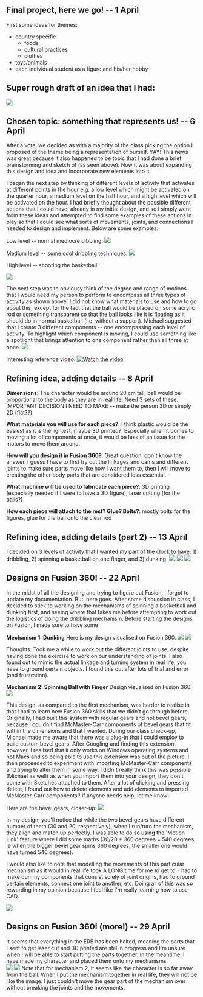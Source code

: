 ## Final project, here we go! -- 1 April

First some ideas for themes:
- country specific 
    - foods
    - cultural practices
    - clothes
- toys/animals
- each individual student as a figure and his/her hobby


## Super rough draft of an idea that I had: 
![](finalprojectidea.JPG) 

## Chosen topic: something that represents us! -- 6 April 
After a vote, we decided as with a majority of the class picking the option I proposed of the theme being a representation of ourself. YAY! This news was great because it also happened to be topic that I had done a brief brainstorming and sketch of (as seen above). Now it was about expanding this design and idea and incorporate new elements into it.  

I began the next step by thinking of different levels of activity that activates at different points in the hour e.g. a low level which might be activated on the quarter hour, a medium level on the half hour, and a high level which will be activated on the hour. I had briefly thought about the possible different actions that I could have, already in my initial design, and so I simply went from these ideas and attempted to find some examples of these actions in play so that I could see what sorts of movements, joints, and connections I needed to design and implement. Below are some examples:

Low level -- normal mediocre dibbling:
![](mechanism2.gif)

Medium level -- some cool dribbling techniques:
![](mechanism3.gif)

High level -- shooting the basketball: 

![](mechanism1.png) 

The next step was to obviousy think of the degree and range of motions that I would need my person to perform to encompass all three types of activity as shown above. I did not know what materials to use and how to go about this, except for the fact that the ball would be placed on some acrylic rod or something transparent so that the ball looks like it is floating as it should do in normal basketball (i.e. without a support). Michael suggested that I create 3 different components -- one encompassing each level of activity. To highlight which component is moving, I could use something like a spotlight that brings attention to one component rather than all three at once. 
![](mechanismjointsmovement.JPG) 

Interesting reference video:
[![Watch the video](https://img.youtube.com/vi/d4KbzL7rLMs/maxresdefault.jpg)](https://youtu.be/d4KbzL7rLMs)


## Refining idea, adding details -- 8 April
**Dimensions**: The character would be around 20 cm tall, ball would be proportional to the body as they are in real life. Need 3 sets of these. IMPORTANT DECISION I NEED TO MAKE -- make the person 3D or simply 2D (flat??) 

**What materials you will use for each piece?**: I think plastic would be the easiest as it is the lightest, maybe 3D printed?. Especially when it comes to moving a lot of components at once, it would be less of an issue for the motors to move them around.    

**How will you design it in Fusion 360?**: Great question, don't know the answer. I guess I have to first try out the linkages and cams and different joints to make sure parts move like how I want them to, then I will move to creating the other body parts that are considered less essential.  

**What machine will be used to fabricate each piece?**: 3D printing (especially needed if I were to have a 3D figure), laser cutting (for the balls?) 

**How each piece will attach to the rest? Glue? Bolts?**: mostly bolts for the figures, glue for the ball onto the clear rod 

## Refining idea, adding details (part 2) -- 13 April
I decided on 3 levels of activity that I wanted my part of the clock to have: 1) dribbling, 2) spinning a basketball on one finger, and 3) dunking. 
![](activity2.JPG) 
![](activity1.JPG) 
![](activity3.JPG) 

## Designs on Fusion 360! -- 22 April
In the midst of all the designing and trying to figure out Fusion, I forgot to update my documentation. But, here goes. 
After some discussion in class, I decided to stick to working on the mechanisms of spinning a basketball and dunking first, and seeing where that takes me before attempting to work out the logistics of doing the dribbling mechanism. Before starting the designs on Fusion, I made sure to have some 

**Mechanism 1: Dunking**
Here is my design visualised on Fusion 360. 
![](mechanism1_1.png) 
![](mechanism1_2.png)    

Thoughts: Took me a while to work out the different joints to use, despite having done the exercise to work on our understanding of joints. I also found out to mimic the actual linkage and turning system in real life, you have to ground certain objects. I found this out after lots of trial and error (and frustration). 

**Mechanism 2: Spinning Ball with Finger**
Design visualised on Fusion 360. 
![](mechanism2_1.png)  

This design, as compared to the first mechanism, was harder to realise in that I had to learn new Fusion 360 skills that we didn't go through before. Originally, I had built this system with regular gears and not bevel gears, because I couldn't find McMaster-Carr components of bevel gears that fit within the dimensions and that I wanted. During our class check-up, Michael made me aware that there was a plug-in that I could employ to build custom bevel gears. After Googling and finding this extension, however, I realised that it only works on Windows operating systems and not Macs and so being able to use this extension was out of the picture. I then proceeded to experiment with importing McMaster-Carr components and trying to alter them in some way. I didn't really think this was possible (Michael as well) as when you import them into your design, they don't come with Sketches attached to them. After a lot of clicking and pressing delete, I found out how to delete elements and add elements to imported McMaster-Carr components!! If anyone needs help, let me know!    

Here are the bevel gears, closer-up:
![](mechanism2_2.png) 

In my design, you'll notice that while the two bevel gears have different number of teeth (30 and 20, respectively), when I run/turn the mechanism, they align and match up perfectly. I was able to do so using the 'Motion Link' feature where I did some maths (30/20 * 360 degrees = 540 degrees; ie when the bigger bevel gear spins 360 degrees, the smaller one would have turned 540 degrees). 

I would also like to note that modelling the movements of this particular mechanism as it would in real life took A LONG time for me to get to. I had to make dummy components that consist solely of joint origins, had to ground certain elements, connect one joint to another, etc. Doing all of this was so rewarding in my opinion because I feel like I'm really learning how to use CAD.

![](mechanism2_3.png) 

## Designs on Fusion 360! (more!) -- 29 April
It seems that everything in the ERB has been halted, meaning the parts that I sent to get laser cut and 3D printed are still in progress and I'm unsure when I will be able to start putting the parts together. In the meantime, I have made my character and placed them onto my mechanisms.  
![](mechanism1_char.png) 
![](mechanism2_char.png) 
Note that for mechanism 2, it seems like the character is so far away from the ball. When I put the mechanism together in real life, they will not be like the image. I just couldn't move the gear part of the mechanism over without breaking the joints and the movements. 
